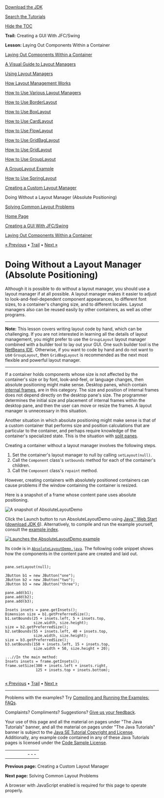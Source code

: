 [Download
the JDK](http://java.sun.com/javase/6/download.jsp)
  
[Search the
Tutorials](../../search.html)
  
[Hide the TOC](javascript:toggleLeft())

**Trail:** Creating a GUI With JFC/Swing
  
**Lesson:** Laying Out Components Within a Container

[Laying Out Components Within a Container](index.html)

[A Visual Guide to Layout Managers](visual.html)

[Using Layout Managers](using.html)

[How Layout Management Works](howLayoutWorks.html)

[How to Use Various Layout Managers](layoutlist.html)

[How to Use BorderLayout](border.html)

[How to Use BoxLayout](box.html)

[How to Use CardLayout](card.html)

[How to Use FlowLayout](flow.html)

[How to Use GridBagLayout](gridbag.html)

[How to Use GridLayout](grid.html)

[How to Use GroupLayout](group.html)

[A GroupLayout Example](groupExample.html)

[How to Use SpringLayout](spring.html)

[Creating a Custom Layout Manager](custom.html)

Doing Without a Layout Manager (Absolute Positioning)

[Solving Common Layout Problems](problems.html)

[Home Page](../../index.html)
>
[Creating a GUI With JFC/Swing](../index.html)
>
[Laying Out Components Within a Container](index.html)

[« Previous](custom.html) • [Trail](../TOC.html) • [Next »](problems.html)

# Doing Without a Layout Manager (Absolute Positioning)

Although it is possible to do without a layout manager,
you should use a layout manager if at all possible.
A layout manager makes it easier to
adjust to look-and-feel-dependent component appearances,
to different font sizes,
to a container's changing size,
and to different locales.
Layout managers also can be reused easily by other containers,
as well as other programs.

---

**Note:** This lesson covers writing layout code by hand, which can be challenging. If you are not interested in learning all the details of layout management, you might prefer to use the `GroupLayout` layout manager combined with a builder tool to lay out your GUI. One such builder tool is the
[NetBeans IDE](../learn/index.html). Otherwise, if you want to code by hand and do not want to use `GroupLayout`, then `GridBagLayout` is recommended as the next most flexible and powerful layout manager.

---

If a container
holds components whose size is not affected
by the container's size
or by font, look-and-feel, or language changes,
then absolute positioning might make sense.
Desktop panes,
which contain
[internal frames](../components/internalframe.html), are in this category.
The size and position of internal frames
does not depend directly on the desktop pane's size.
The programmer determines the initial size and placement
of internal frames within the desktop pane,
and then the user can move or resize the frames.
A layout manager is unnecessary in this situation.

Another situation in which absolute positioning might make sense
is that of a custom container
that performs size and position calculations
that are particular to the container,
and perhaps require knowledge
of the container's specialized state.
This is the situation with
[split panes](../components/splitpane.html).

Creating a container without a layout manager involves the following steps.

1. Set the container's layout manager to null by calling `setLayout(null)`.
2. Call the `Component` class's `setbounds` method for each of the container's children.
3. Call the `Component` class's `repaint` method.

However, creating containers with absolutely positioned containers can cause problems if the window containing the container is resized.

Here is a snapshot of a frame
whose content pane uses absolute positioning.

![A snapshot of AbsoluteLayoutDemo](../../figures/uiswing/layout/AbsoluteLayoutDemo.png)

Click the Launch button to run AbsoluteLayoutDemo using
[Java™ Web Start](http://java.sun.com/products/javawebstart/index.jsp) ([download JDK 6](http://java.sun.com/javase/downloads/index.jsp)).
Alternatively, to compile and run the example yourself,
consult the
[example index](../examples/layout/index.html#AbsoluteLayoutDemo).

[![Launches the AbsoluteLayoutDemo example](../../images/jws-launch-button.png)](http://download.oracle.com/javase/tutorialJWS/uiswing/layout/ex6/AbsoluteLayoutDemo.jnlp)

Its code is in
[`AbsoluteLayoutDemo.java`](../examples/layout/AbsoluteLayoutDemoProject/src/layout/AbsoluteLayoutDemo.java).
The following code snippet
shows how the components in the content pane
are created and laid out.

```

pane.setLayout(null);

JButton b1 = new JButton("one");
JButton b2 = new JButton("two");
JButton b3 = new JButton("three");

pane.add(b1);
pane.add(b2);
pane.add(b3);

Insets insets = pane.getInsets();
Dimension size = b1.getPreferredSize();
b1.setBounds(25 + insets.left, 5 + insets.top,
             size.width, size.height);
size = b2.getPreferredSize();
b2.setBounds(55 + insets.left, 40 + insets.top,
             size.width, size.height);
size = b3.getPreferredSize();
b3.setBounds(150 + insets.left, 15 + insets.top,
             size.width + 50, size.height + 20);

...//In the main method:
Insets insets = frame.getInsets();
frame.setSize(300 + insets.left + insets.right,
              125 + insets.top + insets.bottom);


```

[« Previous](custom.html)
•
[Trail](../TOC.html)
•
[Next »](problems.html)

---

Problems with the examples? Try [Compiling and Running
the Examples: FAQs](../../information/run-examples.html).
  
Complaints? Compliments? Suggestions? [Give
us your feedback](http://download.oracle.com/javase/feedback.html).

Your use of this page and all the material on pages under "The Java Tutorials" banner,
and all the material on pages under "The Java Tutorials" banner is subject to the [Java SE Tutorial Copyright
and License](../../information/license.html).
Additionally, any example code contained in any of these Java
Tutorials pages is licensed under the
[Code
Sample License](http://developers.sun.com/license/berkeley_license.html).

|  |  |  |  |  |
| --- | --- | --- | --- | --- |
| |  |  | | --- | --- | | duke image | Oracle logo | | [About Oracle](http://www.oracle.com/us/corporate/index.html) | [Oracle Technology Network](http://www.oracle.com/technology/index.html) | [Terms of Service](https://www.samplecode.oracle.com/servlets/CompulsoryClickThrough?type=TermsOfService) | Copyright © 1995, 2011 Oracle and/or its affiliates. All rights reserved. |

**Previous page:** Creating a Custom Layout Manager
  
**Next page:** Solving Common Layout Problems




A browser with JavaScript enabled is required for this page to operate properly.